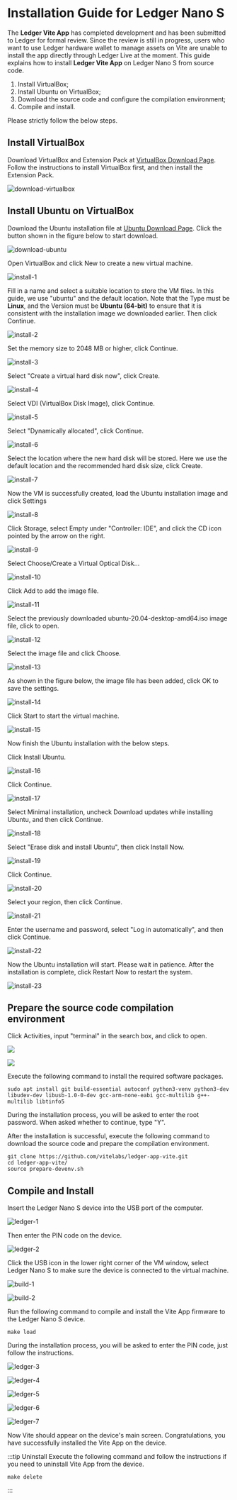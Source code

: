 # Installation Guide for Ledger Nano S

The **Ledger Vite App** has completed development and has been submitted to Ledger for formal review. Since the review is still in progress, users who want to use Ledger hardware wallet to manage assets on Vite are unable to install the app directly through Ledger Live at the moment. 
This guide explains how to install **Ledger Vite App** on Ledger Nano S from source code.
1. Install VirtualBox;
2. Install Ubuntu on VirtualBox;
3. Download the source code and configure the compilation environment;
4. Compile and install.

Please strictly follow the below steps.

## Install VirtualBox
Download VirtualBox and Extension Pack at [VirtualBox Download Page](https://www.virtualbox.org/wiki/Downloads). Follow the instructions to install VirtualBox first, and then install the Extension Pack.

![download-virtualbox](./assets/ledger-install/download-virtualbox.png)

## Install Ubuntu on VirtualBox
Download the Ubuntu installation file at [Ubuntu Download Page](https://ubuntu.com/#download). Click the button shown in the figure below to start download.

![download-ubuntu](./assets/ledger-install/download-ubuntu.png)

Open VirtualBox and click New to create a new virtual machine.

![install-1](./assets/ledger-install/install-1.png)

Fill in a name and select a suitable location to store the VM files. In this guide, we use "ubuntu" and the default location.
Note that the Type must be **Linux**, and the Version must be **Ubuntu (64-bit)** to ensure that it is consistent with the installation image we downloaded earlier. Then click Continue.

![install-2](./assets/ledger-install/install-2.png)

Set the memory size to 2048 MB or higher, click Continue.

![install-3](./assets/ledger-install/install-3.png)

Select "Create a virtual hard disk now", click Create.

![install-4](./assets/ledger-install/install-4.png)

Select VDI (VirtualBox Disk Image), click Continue.

![install-5](./assets/ledger-install/install-5.png)

Select "Dynamically allocated", click Continue.

![install-6](./assets/ledger-install/install-6.png)

Select the location where the new hard disk will be stored. Here we use the default location and the recommended hard disk size, click Create.

![install-7](./assets/ledger-install/install-7.png)

Now the VM is successfully created, load the Ubuntu installation image and click Settings

![install-8](./assets/ledger-install/install-8.png)

Click Storage, select Empty under "Controller: IDE", and click the CD icon pointed by the arrow on the right.

![install-9](./assets/ledger-install/install-9.png)

Select Choose/Create a Virtual Optical Disk... 

![install-10](./assets/ledger-install/install-10.png)

Click Add to add the image file.

![install-11](./assets/ledger-install/install-11.png)

Select the previously downloaded ubuntu-20.04-desktop-amd64.iso image file, click to open.

![install-12](./assets/ledger-install/install-12.png)

Select the image file and click Choose.

![install-13](./assets/ledger-install/install-13.png)

As shown in the figure below, the image file has been added, click OK to save the settings.

![install-14](./assets/ledger-install/install-14.png)

Click Start to start the virtual machine.

![install-15](./assets/ledger-install/install-15.png)

Now finish the Ubuntu installation with the below steps.

Click Install Ubuntu.

![install-16](./assets/ledger-install/install-16.png)

Click Continue.

![install-17](./assets/ledger-install/install-17.png)

Select Minimal installation, uncheck Download updates while installing Ubuntu, and then click Continue.

![install-18](./assets/ledger-install/install-18.png)

Select "Erase disk and install Ubuntu", then click Install Now.

![install-19](./assets/ledger-install/install-19.png)

Click Continue.

![install-20](./assets/ledger-install/install-20.png)

Select your region, then click Continue.

![install-21](./assets/ledger-install/install-21.png)

Enter the username and password, select "Log in automatically", and then click Continue.

![install-22](./assets/ledger-install/install-22.png)

Now the Ubuntu installation will start. Please wait in patience. After the installation is complete, click Restart Now to restart the system.

![install-23](./assets/ledger-install/install-23.png)

## Prepare the source code compilation environment
Click Activities, input "terminal" in the search box, and click to open.

![](./assets/ledger-install/config-1.jpg)

![](./assets/ledger-install/config-2.jpg)

Execute the following command to install the required software packages.
```shell
sudo apt install git build-essential autoconf python3-venv python3-dev libudev-dev libusb-1.0-0-dev gcc-arm-none-eabi gcc-multilib g++-multilib libtinfo5
```
During the installation process, you will be asked to enter the root password. When asked whether to continue, type "Y".

After the installation is successful, execute the following command to download the source code and prepare the compilation environment.
```shell
git clone https://github.com/vitelabs/ledger-app-vite.git
cd ledger-app-vite/
source prepare-devenv.sh
```

## Compile and Install
Insert the Ledger Nano S device into the USB port of the computer.

![ledger-1](./assets/ledger-install/ledger-1.jpg)

Then enter the PIN code on the device.

![ledger-2](./assets/ledger-install/ledger-2.jpg)

Click the USB icon in the lower right corner of the VM window, select Ledger Nano S to make sure the device is connected to the virtual machine.

![build-1](./assets/ledger-install/build-1.png)

![build-2](./assets/ledger-install/build-2.png)

Run the following command to compile and install the Vite App firmware to the Ledger Nano S device.
```shell
make load
```
During the installation process, you will be asked to enter the PIN code, just follow the instructions.

![ledger-3](./assets/ledger-install/ledger-3.jpg)

![ledger-4](./assets/ledger-install/ledger-4.jpg)

![ledger-5](./assets/ledger-install/ledger-5.jpg)

![ledger-6](./assets/ledger-install/ledger-6.jpg)

![ledger-7](./assets/ledger-install/ledger-7.jpg)

Now Vite should appear on the device's main screen. Congratulations, you have successfully installed the Vite App on the device. 

:::tip Uninstall
Execute the following command and follow the instructions if you need to uninstall Vite App from the device.
```shell
make delete
```
:::
